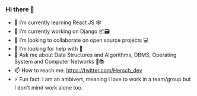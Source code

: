 ### Hi there 👋

- 🌱 I’m currently learning React JS 🕸️
- 🔭 I’m currently working on Django 📦🗃️
- 👯 I’m looking to collaborate on open source projects 💻
- 🤔 I’m looking for help with 🤝
- 💬 Ask me about Data Structures and Algorithms, DBMS, Operating System and Computer Networks 📖📚
- 📫 How to reach me: https://twitter.com/Hersch_dev
- ⚡ Fun fact: I am an ambivert, meaning I love to work in a team/group but I don't mind work alone too.
